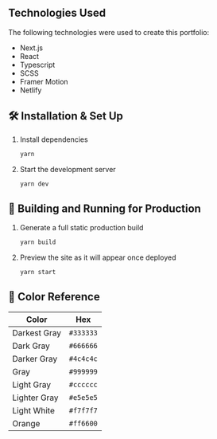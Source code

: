 

## Technologies Used

The following technologies were used to create this portfolio:

- Next.js
- React
- Typescript
- SCSS
- Framer Motion
- Netlify



## 🛠 Installation & Set Up


1. Install dependencies

   ```sh
   yarn
   ```

2. Start the development server

   ```sh
   yarn dev
   ```

## 🚀 Building and Running for Production

1. Generate a full static production build

   ```sh
   yarn build
   ```

1. Preview the site as it will appear once deployed

   ```sh
   yarn start
   ```


## 🎨 Color Reference

| Color          | Hex                                                                |
| -------------- | ------------------------------------------------------------------ |
| Darkest Gray   | `#333333` |
| Dark Gray      | `#666666` |
| Darker Gray    | `#4c4c4c` |
| Gray           | `#999999` |
| Light Gray     | `#cccccc` |
| Lighter Gray   | `#e5e5e5` |
| Light White    | `#f7f7f7` |
| Orange         | `#ff6600` |


